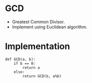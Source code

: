 # GCD
- Greatest Common Divisor.
- Implement using Euclidean algorithm.

# Implementation
```pyhton
def GCD(a, b):
    if b == 0:
        return a
    else:
        return GCD(b, a%b)
```
